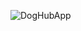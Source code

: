 
![DogHubApp](https://github.com/NPDebs/DogHubApp/assets/105166953/dceb1eb8-b04c-4bfd-ba00-9b5e00b233c2)
